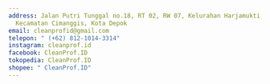 ```yaml
---
address: Jalan Putri Tunggal no.18, RT 02, RW 07, Kelurahan Harjamukti,
  Kecamatan Cimanggis, Kota Depok
email: cleanprofid@gmail.com
telepon: " (+62) 812-1014-3314"
instagram: cleanprof.id
facebook: CleanProf.ID
tokopedia: CleanProf.ID
shopee: " CleanProf.ID"
---
```


